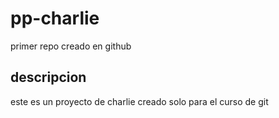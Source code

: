 # pp-charlie
primer repo creado en github

## descripcion
este es un proyecto de charlie creado solo para el curso de git
